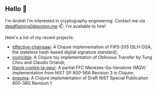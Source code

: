## Hello 👋

I'm André! I'm interested in cryptography engineering. Contact me via deadflaming0@proton.me 📫, I'm available to hire!

Here's a list of my recent projects:

* [effective-chainsaw](https://github.com/deadflaming0/effective-chainsaw): A Clojure implementation of FIPS-205 (SLH-DSA, the stateless hash-based digital signature standard);
* [invincible](https://github.com/deadflaming0/invincible): A Clojure toy implementation of Oblivious Transfer by Tung Chou and Claudio Orlandi;
* [litanie-contre-la-peur](https://github.com/deadflaming0/litanie-contre-la-peur): A partial FFC Menezes-Qu-Vanstone (MQV) implementation from NIST SP 800-56A Revision 3 in Clojure;
* [pneuma](https://github.com/deadflaming0/pneuma): A Clojure implementation of Draft NIST Special Publication 800-38G Revision 1

<!--
**deadflaming0/deadflaming0** is a ✨ _special_ ✨ repository because its `README.md` (this file) appears on your GitHub profile.

Here are some ideas to get you started:

- 🔭 I’m currently working on ...
- 🌱 I’m currently learning ...
- 👯 I’m looking to collaborate on ...
- 🤔 I’m looking for help with ...
- 💬 Ask me about ...
- 📫 How to reach me: ...
- 😄 Pronouns: ...
- ⚡ Fun fact: ...
-->
